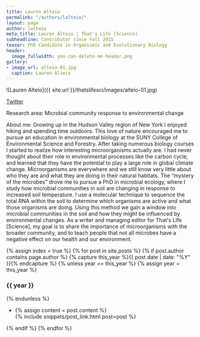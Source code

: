 ```yaml
---
title: Lauren Alteio
permalink: "/authors/lalteio/"
layout: page
author: lalteio
meta_title: Lauren Alteio | That's Life [Science]
subheadline: Contributor since Fall 2015  
teaser: PhD Candidate in Organismic and Evolutionary Biology
header:
  image_fullwidth: you-can-delete-me-header.png
gallery:
- image_url: alteio-01.jpg
  caption: Lauren Alteio
---
```


![Lauren Alteio]({{ site.url }}/thatslifesci/images/alteio-01.jpg)

[Twitter](https://twitter.com/lvalteio)

Research area: Microbial community response to environmental change

About me: Growing up in the Hudson Valley region of New York I enjoyed hiking and spending time outdoors. This love of nature encouraged me to pursue an education in environmental biology at the SUNY College of Environmental Science and Forestry. After taking numerous biology courses I started to realize how interesting microorganisms actually are. I had never thought about their role in environmental processes like the carbon cycle, and learned that they have the potential to play a large role in global climate change. Microorganisms are everywhere and we still know very little about who they are and what they are doing in their natural habitats. The “mystery of the microbes” drove me to pursue a PhD in microbial ecology, where I study how microbial communities in soil are changing in response to increased soil temperature. I use a molecular technique to sequence the total RNA within the soil to determine which organisms are active and what those organisms are doing. Using this method we gain a window into microbial communities in the soil and how they might be influenced by environmental changes. As a writer and managing editor for That's Life [Science], my goal is to share the importance of microorganisms with the broader community, and to teach people that not all microbes have a negative effect on our health and our environment.

{% assign index = true %}
{% for post in site.posts %}
{% if post.author contains page.author %}
{% capture this_year %}{{ post.date | date: "%Y" }}{% endcapture %}
{% unless year == this_year %}
{% assign year = this_year %}
<h3>{{ year }}</h3>
{% endunless %}
<ul style="list-style-type:disc">
 <li> 
 {% assign content = post.content %} 
 <article>
 {% include snippets/post_link.html post=post %}
 </article>
 </li>
</ul>
{% endif %}
{% endfor %}
